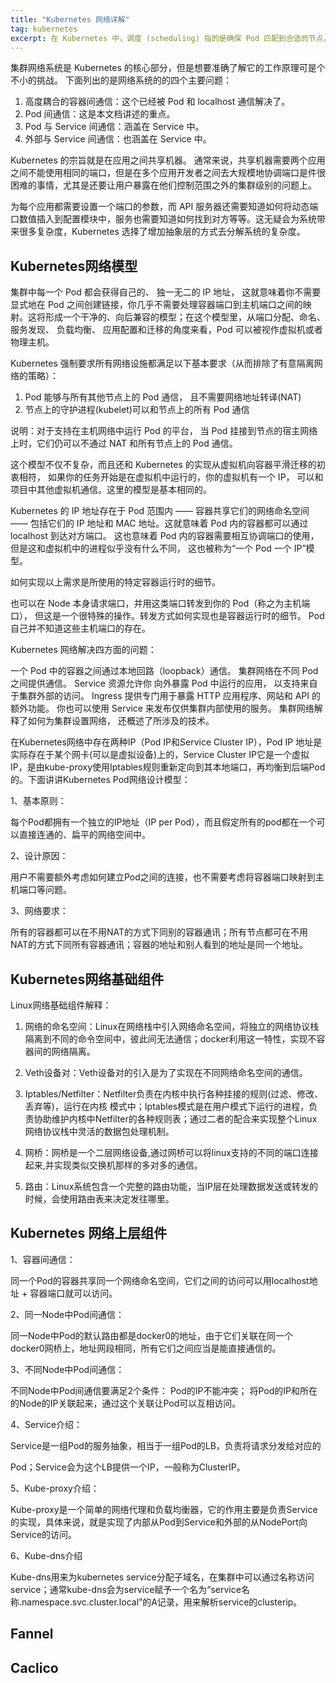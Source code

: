 ```yaml
---
title: "Kubernetes 网络详解"
tag: kubernetes
excerpt: 在 Kubernetes 中，调度 (scheduling) 指的是确保 Pod 匹配到合适的节点， 以便 kubelet 能够运行它们。 调度的工作由调度器和控制器协调完成。
---
```


集群网络系统是 Kubernetes 的核心部分，但是想要准确了解它的工作原理可是个不小的挑战。 下面列出的是网络系统的的四个主要问题：

1. 高度耦合的容器间通信：这个已经被 Pod 和 localhost 通信解决了。
2. Pod 间通信：这是本文档讲述的重点。
3. Pod 与 Service 间通信：涵盖在 Service 中。
4. 外部与 Service 间通信：也涵盖在 Service 中。

Kubernetes 的宗旨就是在应用之间共享机器。 通常来说，共享机器需要两个应用之间不能使用相同的端口，但是在多个应用开发者之间去大规模地协调端口是件很困难的事情，尤其是还要让用户暴露在他们控制范围之外的集群级别的问题上。

为每个应用都需要设置一个端口的参数，而 API 服务器还需要知道如何将动态端口数值插入到配置模块中，服务也需要知道如何找到对方等等。这无疑会为系统带来很多复杂度，Kubernetes 选择了增加抽象层的方式去分解系统的复杂度。

## Kubernetes网络模型

集群中每一个 Pod 都会获得自己的、 独一无二的 IP 地址， 这就意味着你不需要显式地在 Pod 之间创建链接，你几乎不需要处理容器端口到主机端口之间的映射。这将形成一个干净的、向后兼容的模型；在这个模型里，从端口分配、命名、服务发现、 负载均衡、 应用配置和迁移的角度来看，Pod 可以被视作虚拟机或者物理主机。

Kubernetes 强制要求所有网络设施都满足以下基本要求（从而排除了有意隔离网络的策略）：

1. Pod 能够与所有其他节点上的 Pod 通信， 且不需要网络地址转译(NAT)
2. 节点上的守护进程(kubelet)可以和节点上的所有 Pod 通信

说明：对于支持在主机网络中运行 Pod 的平台， 当 Pod 挂接到节点的宿主网络上时，它们仍可以不通过 NAT 和所有节点上的 Pod 通信。

这个模型不仅不复杂，而且还和 Kubernetes 的实现从虚拟机向容器平滑迁移的初衷相符， 如果你的任务开始是在虚拟机中运行的，你的虚拟机有一个 IP， 可以和项目中其他虚拟机通信。这里的模型是基本相同的。

Kubernetes 的 IP 地址存在于 Pod 范围内 —— 容器共享它们的网络命名空间 —— 包括它们的 IP 地址和 MAC 地址。这就意味着 Pod 内的容器都可以通过 localhost 到达对方端口。 这也意味着 Pod 内的容器需要相互协调端口的使用，但是这和虚拟机中的进程似乎没有什么不同， 这也被称为“一个 Pod 一个 IP”模型。

如何实现以上需求是所使用的特定容器运行时的细节。

也可以在 Node 本身请求端口，并用这类端口转发到你的 Pod（称之为主机端口）， 但这是一个很特殊的操作。转发方式如何实现也是容器运行时的细节。 Pod 自己并不知道这些主机端口的存在。

Kubernetes 网络解决四方面的问题：

一个 Pod 中的容器之间通过本地回路（loopback）通信。
集群网络在不同 Pod 之间提供通信。
Service 资源允许你 向外暴露 Pod 中运行的应用， 以支持来自于集群外部的访问。
Ingress 提供专门用于暴露 HTTP 应用程序、网站和 API 的额外功能。
你也可以使用 Service 来发布仅供集群内部使用的服务。
集群网络解释了如何为集群设置网络， 还概述了所涉及的技术。

在Kubernetes网络中存在两种IP（Pod IP和Service Cluster IP），Pod IP 地址是实际存在于某个网卡(可以是虚拟设备)上的，Service Cluster IP它是一个虚拟IP，是由kube-proxy使用Iptables规则重新定向到其本地端口，再均衡到后端Pod的。下面讲讲Kubernetes Pod网络设计模型：

1、基本原则：

每个Pod都拥有一个独立的IP地址（IP per Pod），而且假定所有的pod都在一个可以直接连通的、扁平的网络空间中。

2、设计原因：

用户不需要额外考虑如何建立Pod之间的连接，也不需要考虑将容器端口映射到主机端口等问题。

3、网络要求：

所有的容器都可以在不用NAT的方式下同别的容器通讯；所有节点都可在不用NAT的方式下同所有容器通讯；容器的地址和别人看到的地址是同一个地址。

## Kubernetes网络基础组件

Linux网络基础组件解释：

1. 网络的命名空间：Linux在网络栈中引入网络命名空间，将独立的网络协议栈隔离到不同的命令空间中，彼此间无法通信；docker利用这一特性，实现不容器间的网络隔离。

2. Veth设备对：Veth设备对的引入是为了实现在不同网络命名空间的通信。

3. Iptables/Netfilter：Netfilter负责在内核中执行各种挂接的规则(过滤、修改、丢弃等)，运行在内核 模式中；Iptables模式是在用户模式下运行的进程，负责协助维护内核中Netfilter的各种规则表；通过二者的配合来实现整个Linux网络协议栈中灵活的数据包处理机制。

4. 网桥：网桥是一个二层网络设备,通过网桥可以将linux支持的不同的端口连接起来,并实现类似交换机那样的多对多的通信。

5. 路由：Linux系统包含一个完整的路由功能，当IP层在处理数据发送或转发的时候，会使用路由表来决定发往哪里。

## Kubernetes 网络上层组件

1、容器间通信：

同一个Pod的容器共享同一个网络命名空间，它们之间的访问可以用localhost地址 + 容器端口就可以访问。

2、同一Node中Pod间通信：

同一Node中Pod的默认路由都是docker0的地址，由于它们关联在同一个docker0网桥上，地址网段相同，所有它们之间应当是能直接通信的。

3、不同Node中Pod间通信：

不同Node中Pod间通信要满足2个条件： Pod的IP不能冲突； 将Pod的IP和所在的Node的IP关联起来，通过这个关联让Pod可以互相访问。


4、Service介绍：

Service是一组Pod的服务抽象，相当于一组Pod的LB，负责将请求分发给对应的

Pod；Service会为这个LB提供一个IP，一般称为ClusterIP。

5、Kube-proxy介绍：

Kube-proxy是一个简单的网络代理和负载均衡器，它的作用主要是负责Service的实现，具体来说，就是实现了内部从Pod到Service和外部的从NodePort向Service的访问。

6、Kube-dns介绍

Kube-dns用来为kubernetes service分配子域名，在集群中可以通过名称访问service；通常kube-dns会为service赋予一个名为“service名称.namespace.svc.cluster.local”的A记录，用来解析service的clusterip。

## Fannel

## Caclico